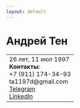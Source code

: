 ```yaml
---
layout: default
---
```


# Андрей Тен
<Html>
<table><tr>
<td>26 лет, 11 июл 1997
<br><strong>Контакты:</strong>
<br>+7 (911) 174-34-93
<br>ta1197d@gmail.com
<br><a href = "https://t.me/@tennnessse" target="_blank">Telegram</a>
<br><a href = "http://linkedin.com/" target="_blank">LinkedIn</a>
</td>
</tr>
</table>

</Html>
